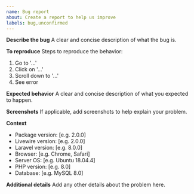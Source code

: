 ```yaml
---
name: Bug report
about: Create a report to help us improve
labels: bug,unconfirmed
---
```


**Describe the bug**
A clear and concise description of what the bug is.

**To reproduce**
Steps to reproduce the behavior:
1. Go to '...'
2. Click on '...'
3. Scroll down to '...'
4. See error

**Expected behavior**
A clear and concise description of what you expected to happen.

**Screenshots**
If applicable, add screenshots to help explain your problem.

**Context**
- Package version: [e.g. 2.0.0]
- Livewire version: [e.g. 2.0.0]
- Laravel version: [e.g. 8.0.0]
- Browser: [e.g. Chrome, Safari]
- Server OS: [e.g. Ubuntu 18.04.4]
- PHP version: [e.g. 8.0]
- Database: [e.g. MySQL 8.0]

**Additional details**
Add any other details about the problem here.
